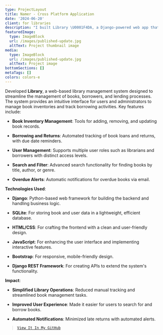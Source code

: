 ```yaml
---
type: ProjectLayout
title: Namer - Cross Platform Application
date: '2024-06-20'
client: for libraries
description: "I built Library \U0001F4DA, a Django-powered web app that keeps your book collection in check! \U0001F4D6\U0001F50D It simplifies managing books, borrowers, and lending with a dash of automated overdue notifications. Crafted with Django, SQLite, and Bootstrap for a seamless and stylish experience. \U0001F4C5✨ Your next great read is just a click away!"
featuredImage:
  type: ImageBlock
  url: /images/published-update.jpg
  altText: Project thumbnail image
media:
  type: ImageBlock
  url: /images/published-update.jpg
  altText: Project image
bottomSections: []
metaTags: []
colors: colors-e
---
```

Developed **Library**, a web-based library management system designed to streamline the management of books, borrowers, and lending processes. The system provides an intuitive interface for users and administrators to manage book inventories and track borrowing activities. Key features include:

*   **Book Inventory Management**: Tools for adding, removing, and updating book records.

*   **Borrowing and Returns**: Automated tracking of book loans and returns, with due date reminders.

*   **User Management**: Supports multiple user roles such as librarians and borrowers with distinct access levels.

*   **Search and Filter**: Advanced search functionality for finding books by title, author, or genre.

*   **Overdue Alerts**: Automatic notifications for overdue books via email.

**Technologies Used**:

*   **Django**: Python-based web framework for building the backend and handling business logic.

*   **SQLite**: For storing book and user data in a lightweight, efficient database.

*   **HTML/CSS**: For crafting the frontend with a clean and user-friendly design.

*   **JavaScript**: For enhancing the user interface and implementing interactive features.

*   **Bootstrap**: For responsive, mobile-friendly design.

*   **Django REST Framework**: For creating APIs to extend the system's functionality.

**Impact**:

*   **Simplified Library Operations**: Reduced manual tracking and streamlined book management tasks.

*   **Improved User Experience**: Made it easier for users to search for and borrow books.

*   **Automated Notifications**: Minimized late returns with automated alerts.

>
>
>
> [`View It In My GitHub`](https://github.com/abel-bezabih/library)

